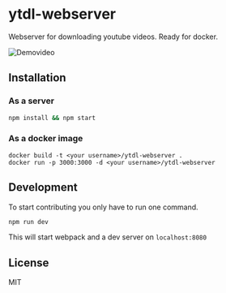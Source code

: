 # ytdl-webserver
Webserver for downloading youtube videos. Ready for docker.

![Demovideo](http://imgur.com/iEpA1oQ.gif)


## Installation
### As a server
``` bash
npm install && npm start
```

### As a docker image
```
docker build -t <your username>/ytdl-webserver .
docker run -p 3000:3000 -d <your username>/ytdl-webserver
```


## Development
To start contributing you only have to run one command.
``` bash
npm run dev
```
This will start webpack and a dev server on `localhost:8080`

## License
MIT
